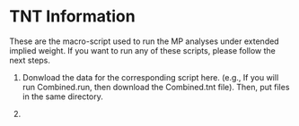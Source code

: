# TNT Information

These are the macro-script used to run the MP analyses under extended implied weight. If you want to run any of these scripts, please follow the next steps.

1. Donwload the data for the corresponding script here. (e.g., If you will run Combined.run, then download the Combined.tnt file). Then, put files in the same directory.

2.
